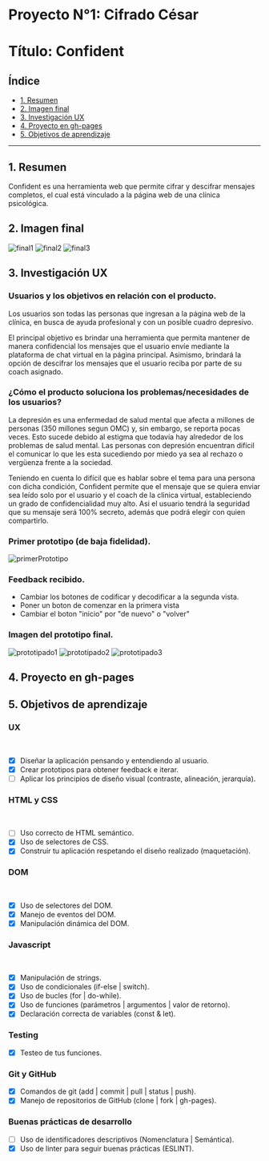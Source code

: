 # Proyecto N°1: Cifrado César

# Título: Confident

## Índice

* [1. Resumen](#1-resumen)
* [2. Imagen final](#2-imagen-final)
* [3. Investigación UX](#3-investigación-UX)
* [4. Proyecto en gh-pages](#4-proyecto-en-gh-pages)
* [5. Objetivos de aprendizaje](#5-objetivos-de-aprendizaje)

***

## 1. Resumen

Confident es una herramienta web que permite cifrar y descifrar mensajes completos, el cual está vinculado a la página web de una clínica psicológica. 

## 2. Imagen final

![final1](https://github.com/Kiswari10/LIM011-cipher/blob/master/src/imagenes/final1.JPG)
![final2](https://github.com/Kiswari10/LIM011-cipher/blob/master/src/imagenes/final2.JPG)
![final3](https://github.com/Kiswari10/LIM011-cipher/blob/master/src/imagenes/final3.jpg)

## 3. Investigación UX

### Usuarios y los objetivos en relación con el producto.

Los usuarios son todas las personas que ingresan a la página web de la clínica, en busca de ayuda profesional y con un posible cuadro depresivo.

El principal objetivo es brindar una herramienta que permita mantener de manera confidencial los mensajes que el usuario envíe mediante la plataforma de chat virtual en la página principal. Asimismo, brindará la opción de descifrar los mensajes que el usuario reciba por parte de su coach asignado. 
    
### ¿Cómo el producto soluciona los problemas/necesidades de los usuarios?
    
La depresión es una enfermedad de salud mental que afecta a millones de personas (350 millones segun OMC) y, sin embargo, se reporta pocas veces. Esto sucede debido al estigma que todavía hay alrededor de los problemas de salud mental. Las personas con depresión encuentran difícil el comunicar lo que les esta sucediendo por miedo ya sea al rechazo o vergüenza frente a la sociedad.

Teniendo en cuenta lo difícil que es hablar sobre el tema para una persona con dicha condición, Confident permite que el mensaje que se quiera enviar sea leído solo por el usuario y el coach de la clinica virtual, estableciendo un grado de confidencialidad muy alto. Asi el usuario tendrá la seguridad que su mensaje será 100% secreto, además que podrá elegir con quien compartirlo. 

### Primer prototipo (de baja fidelidad).

![primerPrototipo](https://github.com/Kiswari10/LIM011-cipher/blob/master/src/imagenes/primerPrototipo.JPG)

### Feedback recibido.

- Cambiar los botones de codificar y decodificar a la segunda vista.
- Poner un boton de comenzar en la primera vista
- Cambiar el boton "inicio" por "de nuevo" o "volver"

### Imagen del prototipo final.

![prototipado1](https://github.com/Kiswari10/LIM011-cipher/blob/master/src/imagenes/prototipado1.JPG)
![prototipado2](https://github.com/Kiswari10/LIM011-cipher/blob/master/src/imagenes/prototipado2.JPG)
![prototipado3](https://github.com/Kiswari10/LIM011-cipher/blob/master/src/imagenes/prototipado3.JPG)

## 4. Proyecto en gh-pages

## 5. Objetivos de aprendizaje

### UX
​
- [x] Diseñar la aplicación pensando y entendiendo al usuario.
- [x] Crear prototipos para obtener feedback e iterar.
- [ ] Aplicar los principios de diseño visual (contraste, alineación, jerarquía).
​
### HTML y CSS
​
- [ ] Uso correcto de HTML semántico.
- [x] Uso de selectores de CSS.
- [x] Construir tu aplicación respetando el diseño realizado (maquetación).
​
### DOM
​
- [x] Uso de selectores del DOM.
- [x] Manejo de eventos del DOM.
- [x] Manipulación dinámica del DOM.
​
### Javascript
​
- [x] Manipulación de strings.
- [x] Uso de condicionales (if-else | switch).
- [x] Uso de bucles (for | do-while).	
- [x] Uso de funciones (parámetros | argumentos | valor de retorno).
- [x] Declaración correcta de variables (const & let).
​
### Testing
- [x] Testeo de tus funciones.
​
### Git y GitHub
- [x] Comandos de git (add | commit | pull | status | push).
- [x] Manejo de repositorios de GitHub (clone | fork | gh-pages).
​
### Buenas prácticas de desarrollo
- [ ] Uso de identificadores descriptivos (Nomenclatura | Semántica).
- [x] Uso de linter para seguir buenas prácticas (ESLINT).
